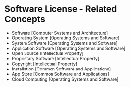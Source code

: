 # Software License - Related Concepts

- Software [Computer Systems and Architecture]
- Operating System [Operating Systems and Software]
- System Software [Operating Systems and Software]
- Application Software [Operating Systems and Software]
- Open Source [Intellectual Property]
- Proprietary Software [Intellectual Property]
- Copyright [Intellectual Property]
- Installation [Common Software and Applications]
- App Store [Common Software and Applications]
- Cloud Computing [Operating Systems and Software]
